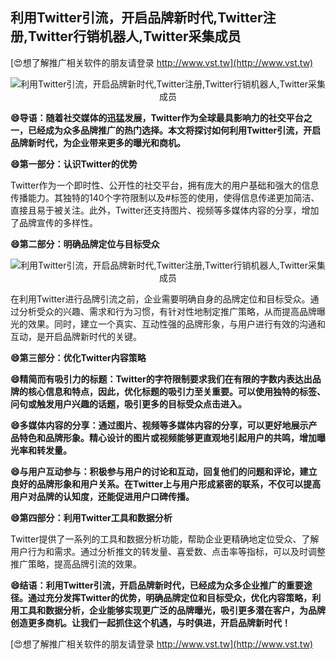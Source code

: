 ## **利用Twitter引流，开启品牌新时代,Twitter注册,Twitter行销机器人,Twitter采集成员**

[😍想了解推广相关软件的朋友请登录 http://www.vst.tw](http://www.vst.tw)

 <center><img src="https://vst.tw/MP4/tuiguang/png/3.png" alt="利用Twitter引流，开启品牌新时代,Twitter注册,Twitter行销机器人,Twitter采集成员"></center>

**😄导语：随着社交媒体的迅猛发展，Twitter作为全球最具影响力的社交平台之一，已经成为众多品牌推广的热门选择。本文将探讨如何利用Twitter引流，开启品牌新时代，为企业带来更多的曝光和商机。**

**😄第一部分：认识Twitter的优势**

Twitter作为一个即时性、公开性的社交平台，拥有庞大的用户基础和强大的信息传播能力。其独特的140个字符限制以及#标签的使用，使得信息传递更加简洁、直接且易于被关注。此外，Twitter还支持图片、视频等多媒体内容的分享，增加了品牌宣传的多样性。

**😄第二部分：明确品牌定位与目标受众**

 <center><img src="https://vst.tw/MP4/tuiguang/png/6.png" alt="利用Twitter引流，开启品牌新时代,Twitter注册,Twitter行销机器人,Twitter采集成员"></center>

在利用Twitter进行品牌引流之前，企业需要明确自身的品牌定位和目标受众。通过分析受众的兴趣、需求和行为习惯，有针对性地制定推广策略，从而提高品牌曝光的效果。同时，建立一个真实、互动性强的品牌形象，与用户进行有效的沟通和互动，是开启品牌新时代的关键。

**😄第三部分：优化Twitter内容策略**

**😄精简而有吸引力的标题：Twitter的字符限制要求我们在有限的字数内表达出品牌的核心信息和特点，因此，优化标题的吸引力至关重要。可以使用独特的标签、问句或触发用户兴趣的话题，吸引更多的目标受众点击进入。**

**😄多媒体内容的分享：通过图片、视频等多媒体内容的分享，可以更好地展示产品特色和品牌形象。精心设计的图片或视频能够更直观地引起用户的共鸣，增加曝光率和转发量。**

**😄与用户互动参与：积极参与用户的讨论和互动，回复他们的问题和评论，建立良好的品牌形象和用户关系。在Twitter上与用户形成紧密的联系，不仅可以提高用户对品牌的认知度，还能促进用户口碑传播。**

**😄第四部分：利用Twitter工具和数据分析**

Twitter提供了一系列的工具和数据分析功能，帮助企业更精确地定位受众、了解用户行为和需求。通过分析推文的转发量、喜爱数、点击率等指标，可以及时调整推广策略，提高品牌引流的效果。

**😄结语：利用Twitter引流，开启品牌新时代，已经成为众多企业推广的重要途径。通过充分发挥Twitter的优势，明确品牌定位和目标受众，优化内容策略，利用工具和数据分析，企业能够实现更广泛的品牌曝光，吸引更多潜在客户，为品牌创造更多商机。让我们一起抓住这个机遇，与时俱进，开启品牌新时代！**

[😍想了解推广相关软件的朋友请登录 http://www.vst.tw](http://www.vst.tw)



